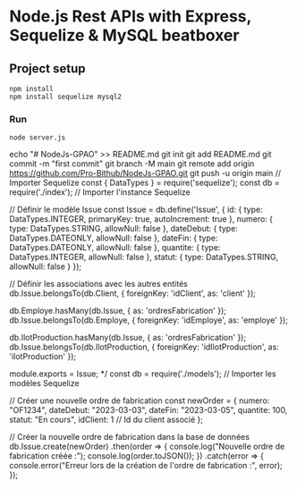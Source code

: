 # Node.js Rest APIs with Express, Sequelize & MySQL beatboxer 



## Project setup
```
npm install
npm install sequelize mysql2

```

### Run
```
node server.js
```
echo "# NodeJs-GPAO" >> README.md
git init
git add README.md
git commit -m "first commit"
git branch -M main
git remote add origin https://github.com/Pro-Bithub/NodeJs-GPAO.git
git push -u origin main
 // Importer Sequelize
const { DataTypes } = require('sequelize');
const db = require('./index'); // Importer l'instance Sequelize

// Définir le modèle Issue
const Issue = db.define('Issue', {
  id: {
    type: DataTypes.INTEGER,
    primaryKey: true,
    autoIncrement: true
  },
  numero: {
    type: DataTypes.STRING,
    allowNull: false
  },
  dateDebut: {
    type: DataTypes.DATEONLY,
    allowNull: false
  },
  dateFin: {
    type: DataTypes.DATEONLY,
    allowNull: false
  },
  quantite: {
    type: DataTypes.INTEGER,
    allowNull: false
  },
  statut: {
    type: DataTypes.STRING,
    allowNull: false
  }
});

// Définir les associations avec les autres entités
db.Issue.belongsTo(db.Client, {
	foreignKey: 'idClient',
	as: 'client'
});

db.Employe.hasMany(db.Issue, { as: 'ordresFabrication' });
db.Issue.belongsTo(db.Employe, {
	foreignKey: 'idEmploye',
	as: 'employe'
});

db.IlotProduction.hasMany(db.Issue, { as: 'ordresFabrication' });
db.Issue.belongsTo(db.IlotProduction, {
	foreignKey: 'idIlotProduction',
	as: 'ilotProduction'
});

module.exports = Issue; */
const db = require('./models'); // Importer les modèles Sequelize

// Créer une nouvelle ordre de fabrication
const newOrder = {
  numero: "OF1234",
  dateDebut: "2023-03-03",
  dateFin: "2023-03-05",
  quantite: 100,
  statut: "En cours",
  idClient: 1 // Id du client associé
};

// Créer la nouvelle ordre de fabrication dans la base de données
db.Issue.create(newOrder)
  .then(order => {
    console.log("Nouvelle ordre de fabrication créée :");
    console.log(order.toJSON());
  })
  .catch(error => {
    console.error("Erreur lors de la création de l'ordre de fabrication :", error);
  });
